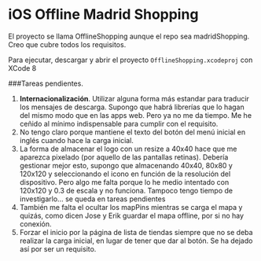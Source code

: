 # iOS Offline Madrid Shopping

El proyecto se llama OfflineShopping aunque el repo sea madridShopping. Creo que cubre todos los requisitos.

Para ejecutar, descargar y abrir el proyecto `OfflineShopping.xcodeproj` con XCode 8

###Tareas pendientes.

1. **Internacionalización**. Utilizar alguna forma más estandar para traducir los mensajes de descarga. Supongo que habrá librerías que lo hagan del mismo modo que en las apps web. Pero ya no me da tiempo. Me he ceñido al mínimo indispensable para cumplir con el requisito.
2. No tengo claro porque mantiene el texto del botón del menú inicial en inglés cuando hace la carga inicial.
3. La forma de almacenar el logo con un resize a 40x40 hace que me aparezca pixelado (por aquello de las pantallas retinas). Debería gestionar mejor esto, supongo que almacenando 40x40, 80x80 y 120x120 y seleccionando el icono en función de la resolución del dispositivo. Pero algo me falta porque lo he medio intentado con 120x120 y 0.3 de escala y no funciona. Tampoco tengo tiempo de investigarlo... se queda en tareas pendientes
4. También me falta el ocultar los mapPins mientras se carga el mapa y quizás, como dicen Jose y Erik guardar el mapa offline, por si no hay conexión.
5. Forzar el inicio por la página de lista de tiendas siempre que no se deba realizar la carga inicial, en lugar de tener que dar al botón. Se ha dejado así por ser un requisito.
